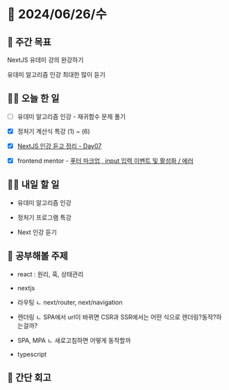 # 📅 2024/06/26/수

## 🚀 주간 목표

NextJS 유데미 강의 완강하기

유데미 알고리즘 인강 최대한 많이 듣기

## 💪🏻 오늘 한 일

- [ ] 유데미 알고리즘 인강 - 재귀함수 문제 풀기

- [x] 정처기 계산식 특강 (1) ~ (6)

- [x] [NextJS 인강 듣고 정리 - Day07](https://cottony-slope-8c1.notion.site/Day07-dd01dae33986479d875132a0257bdcc9?pvs=4)

- [x] frontend mentor - [푸터 마크업 , input 입력 이벤트 및 활성화 / 에러](https://github.com/frontend-study-project/FrontendMentor/compare/sukyung?expand=1)

## 🫵🏻 내일 할 일

- 유데미 알고리즘 인강

- 정처기 프로그램 특강

- Next 인강 듣기

## 🔎 공부해볼 주제

- react : 원리, 훅, 상태관리

- nextjs

- 라우팅
  ㄴ next/router, next/navigation

- 렌더링
  ㄴ SPA에서 url이 바뀌면 CSR과 SSR에서는 어떤 식으로 렌더링?동작?하는걸까?

- SPA, MPA
  ㄴ 새로고침하면 어떻게 동작할까

- typescript

## 👀 간단 회고
